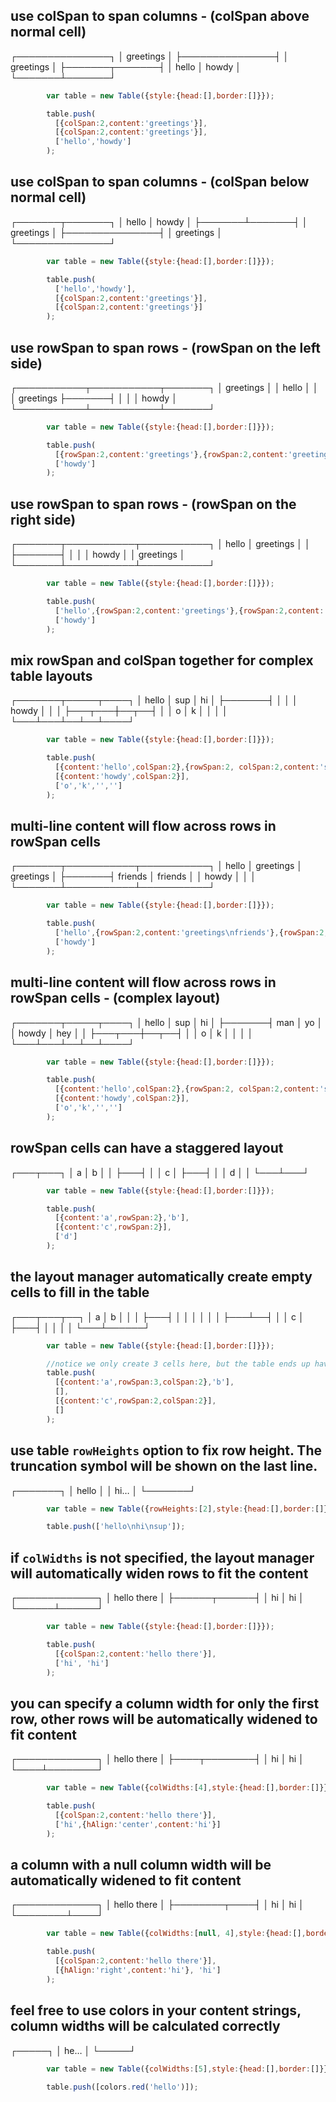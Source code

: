 use colSpan to span columns - (colSpan above normal cell)
--------
┌───────────────┐
│ greetings     │
├───────────────┤
│ greetings     │
├───────┬───────┤
│ hello │ howdy │
└───────┴───────┘
```javascript
        var table = new Table({style:{head:[],border:[]}});

        table.push(
          [{colSpan:2,content:'greetings'}],
          [{colSpan:2,content:'greetings'}],
          ['hello','howdy']
        );

```


use colSpan to span columns - (colSpan below normal cell)
--------
┌───────┬───────┐
│ hello │ howdy │
├───────┴───────┤
│ greetings     │
├───────────────┤
│ greetings     │
└───────────────┘
```javascript
        var table = new Table({style:{head:[],border:[]}});

        table.push(
          ['hello','howdy'],
          [{colSpan:2,content:'greetings'}],
          [{colSpan:2,content:'greetings'}]
        );

```


use rowSpan to span rows - (rowSpan on the left side)
--------
┌───────────┬───────────┬───────┐
│ greetings │           │ hello │
│           │ greetings ├───────┤
│           │           │ howdy │
└───────────┴───────────┴───────┘
```javascript
        var table = new Table({style:{head:[],border:[]}});

        table.push(
          [{rowSpan:2,content:'greetings'},{rowSpan:2,content:'greetings',vAlign:'center'},'hello'],
          ['howdy']
        );

```


use rowSpan to span rows - (rowSpan on the right side)
--------
┌───────┬───────────┬───────────┐
│ hello │ greetings │           │
├───────┤           │           │
│ howdy │           │ greetings │
└───────┴───────────┴───────────┘
```javascript
        var table = new Table({style:{head:[],border:[]}});

        table.push(
          ['hello',{rowSpan:2,content:'greetings'},{rowSpan:2,content:'greetings',vAlign:'bottom'}],
          ['howdy']
        );

```


mix rowSpan and colSpan together for complex table layouts
--------
┌───────┬─────┬────┐
│ hello │ sup │ hi │
├───────┤     │    │
│ howdy │     │    │
├───┬───┼──┬──┤    │
│ o │ k │  │  │    │
└───┴───┴──┴──┴────┘
```javascript
        var table = new Table({style:{head:[],border:[]}});

        table.push(
          [{content:'hello',colSpan:2},{rowSpan:2, colSpan:2,content:'sup'},{rowSpan:3,content:'hi'}],
          [{content:'howdy',colSpan:2}],
          ['o','k','','']
        );

```


multi-line content will flow across rows in rowSpan cells
--------
┌───────┬───────────┬───────────┐
│ hello │ greetings │ greetings │
├───────┤ friends   │ friends   │
│ howdy │           │           │
└───────┴───────────┴───────────┘
```javascript
        var table = new Table({style:{head:[],border:[]}});

        table.push(
          ['hello',{rowSpan:2,content:'greetings\nfriends'},{rowSpan:2,content:'greetings\nfriends'}],
          ['howdy']
        );

```


multi-line content will flow across rows in rowSpan cells - (complex layout)
--------
┌───────┬─────┬────┐
│ hello │ sup │ hi │
├───────┤ man │ yo │
│ howdy │ hey │    │
├───┬───┼──┬──┤    │
│ o │ k │  │  │    │
└───┴───┴──┴──┴────┘
```javascript
        var table = new Table({style:{head:[],border:[]}});

        table.push(
          [{content:'hello',colSpan:2},{rowSpan:2, colSpan:2,content:'sup\nman\nhey'},{rowSpan:3,content:'hi\nyo'}],
          [{content:'howdy',colSpan:2}],
          ['o','k','','']
        );

```


rowSpan cells can have a staggered layout
--------
┌───┬───┐
│ a │ b │
│   ├───┤
│   │ c │
├───┤   │
│ d │   │
└───┴───┘
```javascript
        var table = new Table({style:{head:[],border:[]}});

        table.push(
          [{content:'a',rowSpan:2},'b'],
          [{content:'c',rowSpan:2}],
          ['d']
        );

```


the layout manager automatically create empty cells to fill in the table
--------
┌───┬───┬──┐
│ a │ b │  │
│   ├───┤  │
│   │   │  │
│   ├───┴──┤
│   │ c    │
├───┤      │
│   │      │
└───┴──────┘
```javascript
        var table = new Table({style:{head:[],border:[]}});

        //notice we only create 3 cells here, but the table ends up having 6.
        table.push(
          [{content:'a',rowSpan:3,colSpan:2},'b'],
          [],
          [{content:'c',rowSpan:2,colSpan:2}],
          []
        );
```


use table `rowHeights` option to fix row height. The truncation symbol will be shown on the last line.
--------
┌───────┐
│ hello │
│ hi…   │
└───────┘
```javascript
        var table = new Table({rowHeights:[2],style:{head:[],border:[]}});

        table.push(['hello\nhi\nsup']);

```


if `colWidths` is not specified, the layout manager will automatically widen rows to fit the content
--------
┌─────────────┐
│ hello there │
├──────┬──────┤
│ hi   │ hi   │
└──────┴──────┘
```javascript
        var table = new Table({style:{head:[],border:[]}});

        table.push(
          [{colSpan:2,content:'hello there'}],
          ['hi', 'hi']
        );

```


you can specify a column width for only the first row, other rows will be automatically widened to fit content
--------
┌─────────────┐
│ hello there │
├────┬────────┤
│ hi │   hi   │
└────┴────────┘
```javascript
        var table = new Table({colWidths:[4],style:{head:[],border:[]}});

        table.push(
          [{colSpan:2,content:'hello there'}],
          ['hi',{hAlign:'center',content:'hi'}]
        );

```


a column with a null column width will be automatically widened to fit content
--------
┌─────────────┐
│ hello there │
├────────┬────┤
│     hi │ hi │
└────────┴────┘
```javascript
        var table = new Table({colWidths:[null, 4],style:{head:[],border:[]}});

        table.push(
          [{colSpan:2,content:'hello there'}],
          [{hAlign:'right',content:'hi'}, 'hi']
        );

```


feel free to use colors in your content strings, column widths will be calculated correctly
--------
┌─────┐
│ he… │
└─────┘
```javascript
        var table = new Table({colWidths:[5],style:{head:[],border:[]}});

        table.push([colors.red('hello')]);

```


